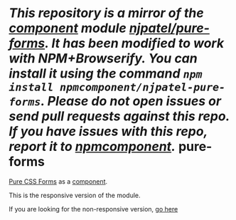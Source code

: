 *This repository is a mirror of the [component](http://component.io) module [njpatel/pure-forms](http://github.com/njpatel/pure-forms). It has been modified to work with NPM+Browserify. You can install it using the command `npm install npmcomponent/njpatel-pure-forms`. Please do not open issues or send pull requests against this repo. If you have issues with this repo, report it to [npmcomponent](https://github.com/airportyh/npmcomponent).*
pure-forms
==========

[Pure CSS Forms](http://purecss.io/forms) as a [component](https://github.com/component/component).

This is the responsive version of the module.

If you are looking for the non-responsive version, [go here](https://github.com/njpatel/pure-forms-nr)

